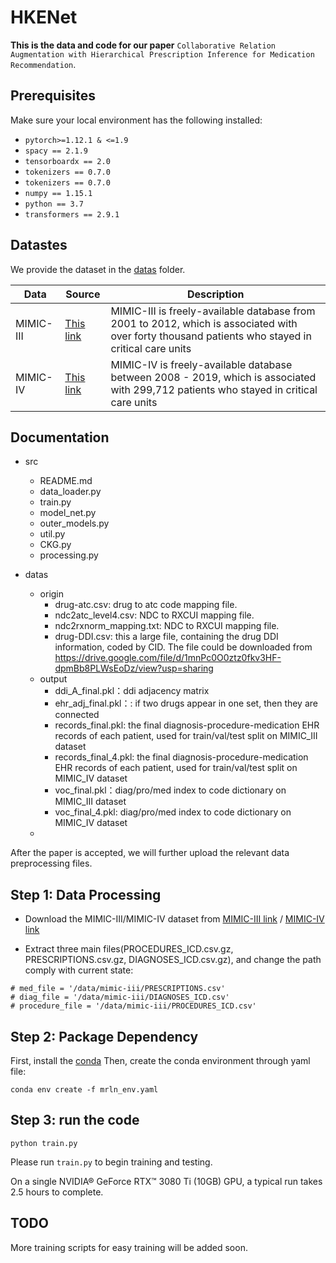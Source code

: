 # HKENet

**This is the data and code for our paper** `Collaborative Relation Augmentation with Hierarchical Prescription Inference for Medication Recommendation`.

## Prerequisites

Make sure your local environment has the following installed:


* `pytorch>=1.12.1 & <=1.9`
* `spacy == 2.1.9`
* `tensorboardx == 2.0`
* `tokenizers == 0.7.0`
* `tokenizers == 0.7.0`
* `numpy == 1.15.1`
* `python == 3.7`
* `transformers == 2.9.1`

## Datastes

We provide the dataset in the [datas](datas/) folder.

| Data      | Source                                                   | Description                                                  |
| --------- | -------------------------------------------------------- | ------------------------------------------------------------ |
| MIMIC-III | [This link](https://physionet.org/content/mimiciii/1.4/) | MIMIC-III is freely-available database from 2001 to 2012, which is associated with over forty thousand patients who stayed in critical care units |
| MIMIC-IV  | [This link](https://physionet.org/content/mimiciv/2.2/)  | MIMIC-IV is freely-available database between 2008 - 2019, which is associated with 299,712 patients who stayed in critical care units |

## Documentation


* src
  * README.md
  * data_loader.py
  * train.py
  * model_net.py
  * outer_models.py
  * util.py
  * CKG.py
  * processing.py

* datas
  * origin
    * drug-atc.csv: drug to atc code mapping file.
    * ndc2atc_level4.csv: NDC to RXCUI mapping file.
    * ndc2rxnorm_mapping.txt: NDC to RXCUI mapping file.
    * drug-DDI.csv: this a large file, containing the drug DDI information, coded by CID. The file could be downloaded from https://drive.google.com/file/d/1mnPc0O0ztz0fkv3HF-dpmBb8PLWsEoDz/view?usp=sharing
  * output
    * ddi_A_final.pkl：ddi adjacency matrix
    * ehr_adj_final.pkl：: if two drugs appear in one set, then they are connected
    * records_final.pkl: the final diagnosis-procedure-medication EHR records of each patient, used for train/val/test split on MIMIC_III dataset
    * records_final_4.pkl: the final diagnosis-procedure-medication EHR records of each patient, used for train/val/test split on MIMIC_IV dataset
    * voc_final.pkl：diag/pro/med index to code dictionary on MIMIC_III dataset
    * voc_final_4.pkl: diag/pro/med index to code dictionary on MIMIC_IV dataset
  * 



 After the paper is accepted, we will further upload the relevant data preprocessing files.

## Step 1: Data Processing 

* Download the MIMIC-III/MIMIC-IV dataset from [MIMIC-III link](https://physionet.org/content/mimiciii/1.4/) / [MIMIC-IV link](https://physionet.org/content/mimiciv/1.4/)

* Extract three main files(PROCEDURES_ICD.csv.gz, PRESCRIPTIONS.csv.gz, DIAGNOSES_ICD.csv.gz), and change the path comply with current state:

```
# med_file = '/data/mimic-iii/PRESCRIPTIONS.csv'
# diag_file = '/data/mimic-iii/DIAGNOSES_ICD.csv'
# procedure_file = '/data/mimic-iii/PROCEDURES_ICD.csv'
```

## Step 2: Package Dependency

First, install the [conda](https://www.anaconda.com/)
Then, create the conda environment through yaml file:

```
conda env create -f mrln_env.yaml
```

## Step 3: run the code

```
python train.py
```

Please run `train.py` to begin training and testing.

On a single NVIDIA® GeForce RTX™ 3080 Ti (10GB) GPU, a typical run takes 2.5 hours to complete.

## TODO

More training scripts for easy training will be added soon.
